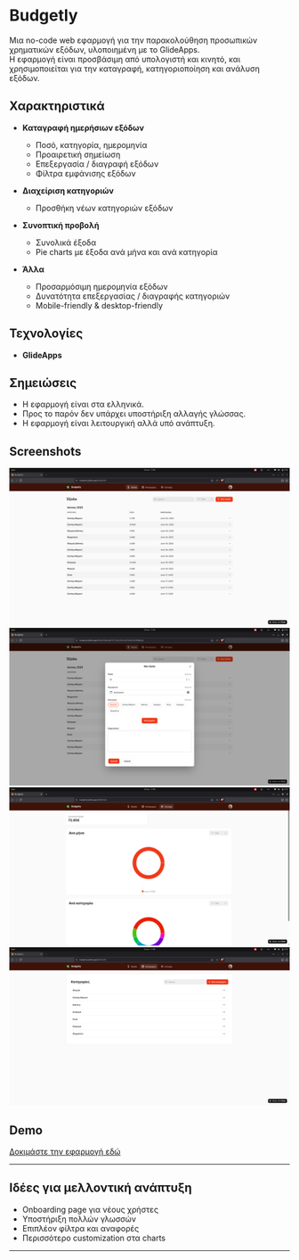 # Budgetly

Μια no-code web εφαρμογή για την παρακολούθηση προσωπικών χρηματικών εξόδων, υλοποιημένη με το GlideApps.  
Η εφαρμογή είναι προσβάσιμη από υπολογιστή και κινητό, και χρησιμοποιείται για την καταγραφή, κατηγοριοποίηση και ανάλυση εξόδων.

## Χαρακτηριστικά

- **Καταγραφή ημερήσιων εξόδων**  
  - Ποσό, κατηγορία, ημερομηνία
  - Προαιρετική σημείωση
  - Επεξεργασία / διαγραφή εξόδων
  - Φίλτρα εμφάνισης εξόδων

- **Διαχείριση κατηγοριών**  
  - Προσθήκη νέων κατηγοριών εξόδων

- **Συνοπτική προβολή**  
  - Συνολικά έξοδα
  - Pie charts με έξοδα ανά μήνα και ανά κατηγορία

- **Άλλα**
  - Προσαρμόσιμη ημερομηνία εξόδων
  - Δυνατότητα επεξεργασίας / διαγραφής κατηγοριών
  - Mobile-friendly & desktop-friendly

## Τεχνολογίες

- **GlideApps** 


## Σημειώσεις

- Η εφαρμογή είναι στα ελληνικά.  
- Προς το παρόν δεν υπάρχει υποστήριξη αλλαγής γλώσσας.
- Η εφαρμογή είναι λειτουργική αλλά υπό ανάπτυξη.

##  Screenshots

![Expenses screen](images/expenses.png)
![New expense screen](images/new_expense.png)
![Summary screen](images/summary.png)
![Categories screen](images/categories.png)

##  Demo

[Δοκιμάστε την εφαρμογή εδώ](https://budgetly.glide.page/)

---

## Ιδέες για μελλοντική ανάπτυξη

- Onboarding page για νέους χρήστες
- Υποστήριξη πολλών γλωσσών
- Επιπλέον φίλτρα και αναφορές
- Περισσότερο customization στα charts

---


